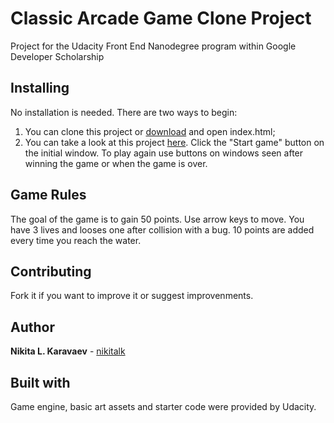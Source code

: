 # Classic Arcade Game Clone Project

Project for the Udacity Front End Nanodegree program within Google Developer Scholarship

## Installing

No installation is needed. There are two ways to begin:
1) You can clone this project or [download](https://github.com/nikitalk/arcadegame/archive/master.zip) and open index.html;
2) You can take a look at this project [here](https://nikitalk.github.io/arcadegame).
Click the "Start game" button on the initial window. To play again use buttons on windows seen after winning the game or when the game is over. 

## Game Rules 

The goal of the game is to gain 50 points. Use arrow keys to move. You have 3 lives and looses one after collision with a bug. 10 points are added every time you reach the water.

## Contributing

Fork it if you want to improve it or suggest improvenments.

## Author

**Nikita L. Karavaev** - [nikitalk](https://github.com/nikitalk)

## Built with

Game engine, basic art assets and starter code were provided by Udacity.

